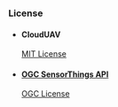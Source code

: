 ### License

<ul>
  <li>
    <h4>CloudUAV</h4>
    <p><a href="https://opensource.org/licenses/MIT">MIT License</a></p>
  </li>
<li>
    <h4><a href="http://developers.sensorup.com/docs/">OGC SensorThings API</a></h4>
    <p><a href="https://portal.opengeospatial.org/modules/admin/license_agreement.php?suppressHeaders=0&access_license_id=3&target=">OGC License</a></p>
  </li>

</ul>
